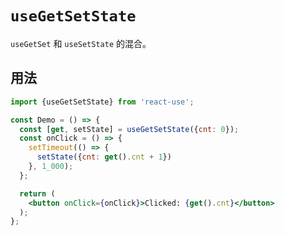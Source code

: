 # `useGetSetState`

`useGetSet` 和 `useSetState` 的混合。


## 用法

```jsx
import {useGetSetState} from 'react-use';

const Demo = () => {
  const [get, setState] = useGetSetState({cnt: 0});
  const onClick = () => {
    setTimeout(() => {
      setState({cnt: get().cnt + 1})
    }, 1_000);
  };

  return (
    <button onClick={onClick}>Clicked: {get().cnt}</button>
  );
};
```
